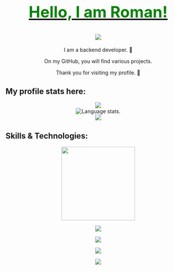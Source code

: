 
<div align="center">
  <h1>
    <a href="https://github.com/romaozna">
      <h2 style='color:green'> Hello, I am Roman!</h2>
      <img src="https://images.unsplash.com/photo-1484417894907-623942c8ee29?q=80&w=1932&auto=format&fit=crop&ixlib=rb-4.0.3&ixid=M3wxMjA3fDB8MHxwaG90by1wYWdlfHx8fGVufDB8fHx8fA%3D%3D">
    </a>
  </h1>
</div>


<p align="center">
I am a backend developer. 🧠
</p>
<p align="center">
On my GitHub, you will find various projects.
<p align="center">
Thank you for visiting my profile. 🎉
</p>
 
## **My profile stats here:**

<div align="center">
  <a href="https://github.com/romaozna">
    <img src="http://github-profile-summary-cards.vercel.app/api/cards/profile-details?username=romaozna&theme=slateorange" />
  </a>
  </div>

<div align="center">
  <img src="https://github-readme-stats.vercel.app/api/top-langs/?username=romaozna&langs_count=8&theme=great-gatsby" alt="Language stats.">
</div>

<div align="center">
  <a href="https://github.com/romaozna">
    <img src="https://github-readme-streak-stats.herokuapp.com?user=romaozna&theme=rising-sun&hide_border=true&exclude_days=Sun" />
  </a>
  
</div>
  

## **Skills & Technologies:**



<div align="center">
  <p align="center">
    <img src="https://media.giphy.com/media/QssGEmpkyEOhBCb7e1/giphy.gif" width="200"/>
  </p>
</div>

<div align="center">
  <p align="center">
  <a href="https://github.com/romaozna">
    <img src="https://img.shields.io/badge/Languages:-orange" />
  </a>
</p>
</div>

<div align="center">
  <p align="center">
  <a href="https://github.com/romaozna?tab=repositories">
    <img src="https://skillicons.dev/icons?i=java,spring,kotlin,go,vue" />
  </a>
</p>
</div>

<div align="center">
  <p align="center">
  <a href="https://github.com/romaozna">
    <img src="https://img.shields.io/badge/Development:-orange" />
  </a>
</p>
</div>

<div align="center">
  <p align="center">
  <a href="https://github.com/romaozna?tab=repositories">
    <img src="https://skillicons.dev/icons?i=git,idea,gitlab,bash,docker,gradle,maven,grafana,hibernate,linux,md,mysql,postman,rabbitmq,postgres" /> 
  </a>
</p>
</div>
